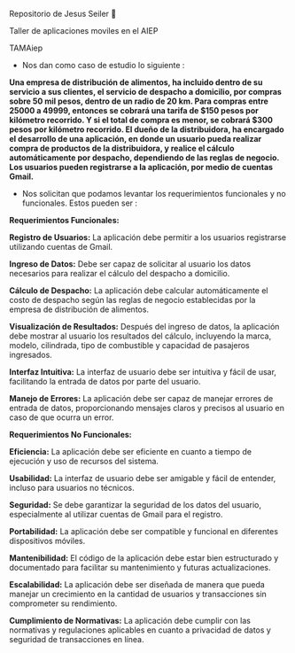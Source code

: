 Repositorio de Jesus Seiler :rocket:

Taller de aplicaciones moviles en el AIEP

TAMAiep


- Nos dan como caso de estudio lo siguiente : 

**Una empresa de distribución de alimentos, ha incluido dentro de su servicio a sus clientes, 
el servicio de despacho a domicilio, por compras sobre 50 mil pesos, dentro de un radio 
de 20 km. Para compras entre 25000 a 49999, entonces se cobrará una tarifa de $150 
pesos por kilómetro recorrido. Y si el total de compra es menor, se cobrará $300 pesos 
por kilómetro recorrido. El dueño de la distribuidora, ha encargado el desarrollo de una 
aplicación, en donde un usuario pueda realizar compra de productos de la distribuidora, 
y realice el cálculo automáticamente por despacho, dependiendo de las reglas de 
negocio. Los usuarios pueden registrarse a la aplicación, por medio de cuentas Gmail.**

- Nos solicitan que podamos levantar los requerimientos funcionales y no funcionales. Estos pueden ser : 

**Requerimientos Funcionales:**

**Registro de Usuarios:** La aplicación debe permitir a los usuarios registrarse utilizando cuentas de Gmail.

**Ingreso de Datos:** Debe ser capaz de solicitar al usuario los datos necesarios para realizar el cálculo del despacho a domicilio.

**Cálculo de Despacho:** La aplicación debe calcular automáticamente el costo de despacho según las reglas de negocio establecidas por la empresa de distribución de alimentos.

**Visualización de Resultados:** Después del ingreso de datos, la aplicación debe mostrar al usuario los resultados del cálculo, incluyendo la marca, modelo, cilindrada, tipo de combustible y capacidad de pasajeros ingresados.

**Interfaz Intuitiva:** La interfaz de usuario debe ser intuitiva y fácil de usar, facilitando la entrada de datos por parte del usuario.

**Manejo de Errores:** La aplicación debe ser capaz de manejar errores de entrada de datos, proporcionando mensajes claros y precisos al usuario en caso de que ocurra un error.

**Requerimientos No Funcionales:**

**Eficiencia:** La aplicación debe ser eficiente en cuanto a tiempo de ejecución y uso de recursos del sistema.

**Usabilidad:** La interfaz de usuario debe ser amigable y fácil de entender, incluso para usuarios no técnicos.

**Seguridad:** Se debe garantizar la seguridad de los datos del usuario, especialmente al utilizar cuentas de Gmail para el registro.

**Portabilidad:** La aplicación debe ser compatible y funcional en diferentes dispositivos móviles.

**Mantenibilidad:** El código de la aplicación debe estar bien estructurado y documentado para facilitar su mantenimiento y futuras actualizaciones.

**Escalabilidad:** La aplicación debe ser diseñada de manera que pueda manejar un crecimiento en la cantidad de usuarios y transacciones sin comprometer su rendimiento.

**Cumplimiento de Normativas:** La aplicación debe cumplir con las normativas y regulaciones aplicables en cuanto a privacidad de datos y seguridad de transacciones en línea.